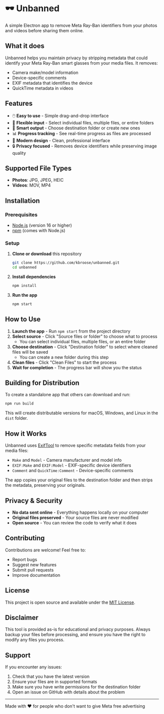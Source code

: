 # 🕶️ Unbanned

A simple Electron app to remove Meta Ray-Ban identifiers from your photos and videos before sharing them online.

## What it does

Unbanned helps you maintain privacy by stripping metadata that could identify your Meta Ray-Ban smart glasses from your media files. It removes:

- Camera make/model information
- Device-specific comments
- EXIF metadata that identifies the device
- QuickTime metadata in videos

## Features

- 🖱️ **Easy to use** - Simple drag-and-drop interface
- 📁 **Flexible input** - Select individual files, multiple files, or entire folders
- 📂 **Smart output** - Choose destination folder or create new ones
- 📊 **Progress tracking** - See real-time progress as files are processed
- 🎨 **Modern design** - Clean, professional interface
- 🔒 **Privacy focused** - Removes device identifiers while preserving image quality

## Supported File Types

- **Photos**: JPG, JPEG, HEIC
- **Videos**: MOV, MP4

## Installation

### Prerequisites

- [Node.js](https://nodejs.org/) (version 16 or higher)
- [npm](https://www.npmjs.com/) (comes with Node.js)

### Setup

1. **Clone or download** this repository
   ```bash
   git clone https://github.com/kbroose/unbanned.git
   cd unbanned
   ```

2. **Install dependencies**
   ```bash
   npm install
   ```

3. **Run the app**
   ```bash
   npm start
   ```

## How to Use

1. **Launch the app** - Run `npm start` from the project directory
2. **Select source** - Click "Source files or folder" to choose what to process
   - You can select individual files, multiple files, or an entire folder
3. **Choose destination** - Click "Destination folder" to select where cleaned files will be saved
   - You can create a new folder during this step
4. **Clean files** - Click "Clean Files" to start the process
5. **Wait for completion** - The progress bar will show you the status

## Building for Distribution

To create a standalone app that others can download and run:

```bash
npm run build
```

This will create distributable versions for macOS, Windows, and Linux in the `dist` folder.

## How it Works

Unbanned uses [ExifTool](https://exiftool.org/) to remove specific metadata fields from your media files:

- `Make` and `Model` - Camera manufacturer and model info
- `EXIF:Make` and `EXIF:Model` - EXIF-specific device identifiers
- `Comment` and `QuickTime:Comment` - Device-specific comments

The app copies your original files to the destination folder and then strips the metadata, preserving your originals.

## Privacy & Security

- **No data sent online** - Everything happens locally on your computer
- **Original files preserved** - Your source files are never modified
- **Open source** - You can review the code to verify what it does

## Contributing

Contributions are welcome! Feel free to:

- Report bugs
- Suggest new features
- Submit pull requests
- Improve documentation

## License

This project is open source and available under the [MIT License](LICENSE).

## Disclaimer

This tool is provided as-is for educational and privacy purposes. Always backup your files before processing, and ensure you have the right to modify any files you process.

## Support

If you encounter any issues:

1. Check that you have the latest version
2. Ensure your files are in supported formats
3. Make sure you have write permissions for the destination folder
4. Open an issue on GitHub with details about the problem

---

Made with ❤️ for people who don't want to give Meta free advertising
